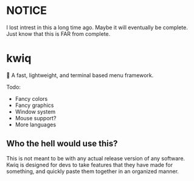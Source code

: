 # NOTICE
I lost intrest in this a long time ago. Maybe it will eventually be complete.
Just know that this is FAR from complete.

# kwiq
:rocket: A fast, lightweight, and terminal based menu framework.

Todo:
 - Fancy colors
 - Fancy graphics
 - Window system
 - Mouse support?
 - More languages

## Who the hell would use this?
This is not meant to be with any actual release version of any software. Kwiq is designed for devs to take features that they have made for something, and quickly paste them together in an organized manner.
